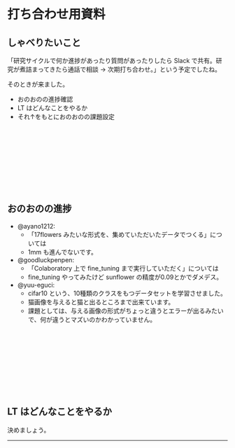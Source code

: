 打ち合わせ用資料
===

## しゃべりたいこと

「研究サイクルで何か進捗があったり質問があったりしたら Slack で共有。研究が煮詰まってきたら通話で相談 -> 次期打ち合わせ。」という予定でしたね。

そのときが来ました。

- おのおのの進捗確認
- LT はどんなことをやるか
- それ↑をもとにおのおのの課題設定

&nbsp;

&nbsp;

&nbsp;

&nbsp;

&nbsp;

## おのおのの進捗

- @ayano1212:
    - 「17flowers みたいな形式を、集めていただいたデータでつくる」については
    - 1mm も進んでないです。
- @goodluckpenpen:
    - 「Colaboratory 上で fine_tuning まで実行していただく」については
    - fine_tuning やってみたけど sunflower の精度が0.09とかでダメデス。
- @yuu-eguci:
    - cifar10 という、10種類のクラスをもつデータセットを学習させました。
    - 猫画像を与えると猫と出るところまで出来ています。
    - 課題としては、与える画像の形式がちょっと違うとエラーが出るみたいで、何が違うとマズいのかわかっていません。

&nbsp;

&nbsp;

&nbsp;

&nbsp;

&nbsp;

## LT はどんなことをやるか

決めましょう。

***

&nbsp;

&nbsp;

&nbsp;

&nbsp;

&nbsp;
